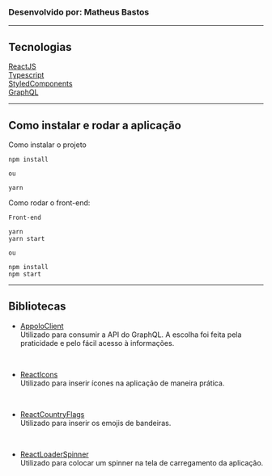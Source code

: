 ### Desenvolvido por: Matheus Bastos
---

## Tecnologias
[ReactJS](https://pt-br.reactjs.org/)<br>
[Typescript](https://www.typescriptlang.org/pt/)<br>
[StyledComponents](https://styled-components.com/)<br>
[GraphQL](https://graphql.org/)

---

## Como instalar e rodar a aplicação

Como instalar o projeto
```
npm install

ou

yarn
```
Como rodar o front-end:

```
Front-end

yarn
yarn start

ou

npm install
npm start
```
---
## Bibliotecas

- [AppoloClient](https://www.apollographql.com/docs/)<br>
Utilizado para consumir a API do GraphQL. A escolha foi feita pela praticidade e pelo fácil acesso à informações.
<br>

- [ReactIcons](https://react-icons.github.io/react-icons/)<br>
Utilizado para inserir ícones na aplicação de maneira prática.
<br>

- [ReactCountryFlags](https://www.npmjs.com/package/react-country-flag)<br>
Utilizado para inserir os emojis de bandeiras.
<br>

- [ReactLoaderSpinner](https://www.npmjs.com/package/react-loader-spinner)<br>
Utilizado para colocar um spinner na tela de carregamento da aplicação.
